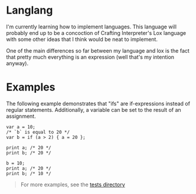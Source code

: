 # Langlang
I'm currently learning how to implement languages. This language will probably
end up to be a concoction of Crafting Interpreter's Lox language with some other
ideas that I think would be neat to implement.

One of the main differences so far between my language and lox is the fact that
pretty much everything is an expression (well that's my intention anyway).



# Examples
The following example demonstrates that "ifs" are if-expressions instead
of regular statements. Additionally, a variable can be set to the result
of an assignment.

```
var a = 10;
/* `b` is equal to 20 */
var b = if (a > 2) { a = 20 };

print a; /* 20 */
print b; /* 20 */

b = 10;
print a; /* 20 */
print b; /* 10 */

```

> For more examples, see the [tests directory](./tests)